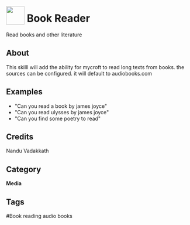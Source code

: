 # <img src="https://raw.githack.com/FortAwesome/Font-Awesome/master/svgs/solid/book.svg" card_color="#6DBFA2" width="50" height="50" style="vertical-align:bottom"/> Book Reader
Read books and other literature

## About
This skilll will add the ability for mycroft to read long texts from books. the sources can be configured. it will default to audiobooks.com

## Examples
* "Can you read a book by james joyce"
* "Can you read ulysses by james joyce"
* "Can you find some poetry to read"

## Credits
Nandu Vadakkath

## Category
**Media**

## Tags
#Book reading audio books

